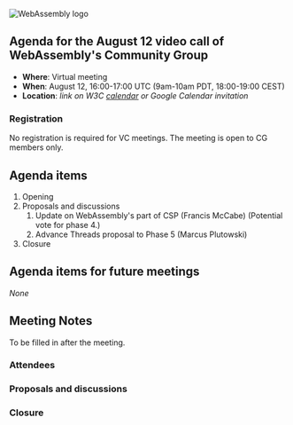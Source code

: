 ![WebAssembly logo](/images/WebAssembly.png)

## Agenda for the August 12 video call of WebAssembly's Community Group

- **Where**: Virtual meeting
- **When**: August 12, 16:00-17:00 UTC (9am-10am PDT, 18:00-19:00 CEST)
- **Location**: *link on W3C [calendar](https://www.w3.org/groups/cg/webassembly/calendar/) or Google Calendar invitation*

### Registration

No registration is required for VC meetings. The meeting is open to CG members only.

## Agenda items

1. Opening
1. Proposals and discussions
   1. Update on WebAssembly's part of CSP (Francis McCabe)
      (Potential vote for phase 4.)
   2. Advance Threads proposal to Phase 5 (Marcus Plutowski)
1. Closure

## Agenda items for future meetings

*None*

## Meeting Notes

To be filled in after the meeting.

### Attendees

### Proposals and discussions

### Closure
